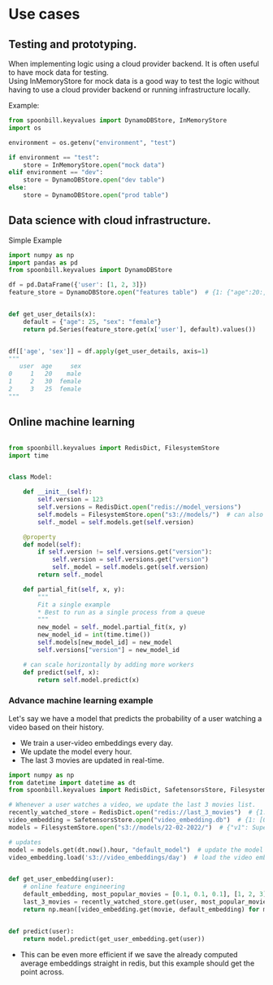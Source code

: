 # Use cases

## Testing and prototyping.

When implementing logic using a cloud provider backend. It is often useful to have mock data for testing.    
Using InMemoryStore for mock data is a good way to test the logic without having to use a cloud provider backend or
running infrastructure locally.

Example:

```python
from spoonbill.keyvalues import DynamoDBStore, InMemoryStore
import os

environment = os.getenv("environment", "test")

if environment == "test":
    store = InMemoryStore.open("mock data")
elif environment == "dev":
    store = DynamoDBStore.open("dev table")
else:
    store = DynamoDBStore.open("prod table")
```

## Data science with cloud infrastructure.

Simple Example

```python
import numpy as np
import pandas as pd
from spoonbill.keyvalues import DynamoDBStore

df = pd.DataFrame({'user': [1, 2, 3]})
feature_store = DynamoDBStore.open("features table")  # {1: {"age":20:, "sex":female",...}}


def get_user_details(x):
    default = {"age": 25, "sex": "female"}
    return pd.Series(feature_store.get(x['user'], default).values())


df[['age', 'sex']] = df.apply(get_user_details, axis=1)
"""
   user  age     sex
0     1   20    male
1     2   30  female
2     3   25  female
"""
```

## Online machine learning

```python

from spoonbill.keyvalues import RedisDict, FilesystemStore
import time


class Model:

    def __init__(self):
        self.version = 123
        self.versions = RedisDict.open("redis://model_versions")
        self.models = FilesystemStore.open("s3://models/")  # can also use a faster store if needed
        self._model = self.models.get(self.version)

    @property
    def model(self):
        if self.version != self.versions.get("version"):
            self.version = self.versions.get("version")
            self._model = self.models.get(self.version)
        return self._model

    def partial_fit(self, x, y):
        """
        Fit a single example
        * Best to run as a single process from a queue 
        """
        new_model = self._model.partial_fit(x, y)
        new_model_id = int(time.time())
        self.models[new_model_id] = new_model
        self.versions["version"] = new_model_id

    # can scale horizontally by adding more workers 
    def predict(self, x):
        return self.model.predict(x)

```

### Advance machine learning example

Let's say we have a model that predicts the probability of a user watching a video based on their history.

* We train a user-video embeddings every day.
* We update the model every hour.
* The last 3 movies are updated in real-time.

```python
import numpy as np
from datetime import datetime as dt
from spoonbill.keyvalues import RedisDict, SafetensorsStore, FilesystemStore

# Whenever a user watches a video, we update the last 3 movies list.
recently_watched_store = RedisDict.open("redis://last_3_movies")  # {1: [1, 2, 3]}
video_embedding = SafetensorsStore.open("video_embedding.db")  # {1: [0.1, 0.2, 0.3]}
models = FilesystemStore.open("s3://models/22-02-2022/")  # {"v1": SuperNN(),...}

# updates
model = models.get(dt.now().hour, "default_model")  # update the model every hour
video_embedding.load('s3://video_embeddings/day')  # load the video embeddings every day


def get_user_embedding(user):
    # online feature engineering 
    default_embedding, most_popular_movies = [0.1, 0.1, 0.1], [1, 2, 3]
    last_3_movies = recently_watched_store.get(user, most_popular_movies)
    return np.mean([video_embedding.get(movie, default_embedding) for movie in last_3_movies], axis=0)


def predict(user):
    return model.predict(get_user_embedding.get(user))

```

* This can be even more efficient if we save the already computed average embeddings straight in redis, but this example
  should get the point across.



